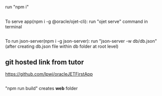 ##
run "npm i"

##
To serve app(npm i -g @oracle/ojet-cli): run "ojet serve" command in terminal

##
To run json-server(npm i -g json-server): run "json-server -w db/db.json" (after creating db.json file within db folder at root level)

## git hosted link from tutor
https://github.com/lpwj/oracleJETFirstApp

##
"npm run build" creates **web** folder
